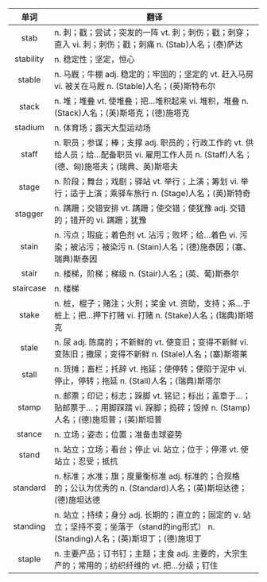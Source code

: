 |单词|翻译  |
|:--:|--| 
|	stab  		|		n. 刺；戳；尝试；突发的一阵 vt. 刺；刺伤；戳；刺穿；直入 vi. 刺；刺伤；戳；刺痛 n. (Stab)人名；(泰)萨达	|		
|	stability  		|		n. 稳定性；坚定，恒心	|		
|	stable  		|		n. 马厩；牛棚 adj. 稳定的；牢固的；坚定的 vt. 赶入马房 vi. 被关在马厩 n. (Stable)人名；(英)斯特布尔	|		
|	stack  		|		n. 堆；堆叠 vt. 使堆叠；把…堆积起来 vi. 堆积，堆叠 n. (Stack)人名；(英)斯塔克；(德)施塔克	|		
|	stadium  		|		n. 体育场；露天大型运动场	|		
|	staff  		|		n. 职员；参谋；棒；支撑 adj. 职员的；行政工作的 vt. 供给人员；给…配备职员 vi. 雇用工作人员 n. (Staff)人名；(德、匈)施塔夫；(瑞典、英)斯塔夫	|		
|	stage  		|		n. 阶段；舞台；戏剧；驿站 vt. 举行；上演；筹划 vi. 举行；适于上演；乘驿车旅行 n. (Stage)人名；(英)斯特奇	|		
|	stagger  		|		n. 蹒跚；交错安排 vt. 蹒跚；使交错；使犹豫 adj. 交错的；错开的 vi. 蹒跚；犹豫	|		
|	stain  		|		n. 污点；瑕疵；着色剂 vt. 沾污；败坏；给…着色 vi. 污染；被沾污；被染污 n. (Stain)人名；(德)施泰因；(塞、瑞典)斯泰因	|		
|	stair  		|		n. 楼梯，阶梯；梯级 n. (Stair)人名；(英、葡)斯泰尔	|		
|	staircase  		|		n. 楼梯	|		
|	stake  		|		n. 桩，棍子；赌注；火刑；奖金 vt. 资助，支持；系…于桩上；把…押下打赌 vi. 打赌 n. (Stake)人名；(瑞典)斯塔克	|		
|	stale  		|		n. 尿 adj. 陈腐的；不新鲜的 vt. 使变旧；变得不新鲜 vi. 变陈旧；撒尿；变得不新鲜 n. (Stale)人名；(塞)斯塔莱	|		
|	stall  		|		n. 货摊；畜栏；托辞 vt. 拖延；使停转；使陷于泥中 vi. 停止，停转；拖延 n. (Stall)人名；(瑞典)斯塔尔	|		
|	stamp  		|		n. 邮票；印记；标志；跺脚 vt. 铭记；标出；盖章于…；贴邮票于…；用脚踩踏 vi. 跺脚；捣碎；毁掉 n. (Stamp)人名；(德)施坦普；(英)斯坦普	|		
|	stance  		|		n. 立场；姿态；位置；准备击球姿势	|		
|	stand  		|		n. 站立；立场；看台；停止 vi. 站立；位于；停滞 vt. 使站立；忍受；抵抗	|		
|	standard  		|		n. 标准；水准；旗；度量衡标准 adj. 标准的；合规格的；公认为优秀的 n. (Standard)人名；(英)斯坦达德；(德)施坦达德	|		
|	standing  		|		n. 站立；持续；身分 adj. 长期的；直立的；固定的 v. 站立；坚持不变；坐落于（stand的ing形式） n. (Standing)人名；(英)斯坦丁；(德)施坦丁	|		
|	staple  		|		n. 主要产品；订书钉；主题；主食 adj. 主要的，大宗生产的；常用的；纺织纤维的 vt. 把…分级；钉住	|		
